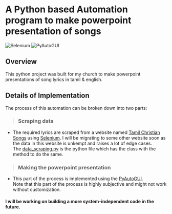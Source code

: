 
# A Python based Automation program to make powerpoint presentation of songs

![Selenium](https://img.shields.io/badge/Selenium-43B02A?style=for-the-badge&logo=Selenium&logoColor=white) ![PyAutoGUI](https://img.shields.io/badge/Pyautogui-FFD43B?style=for-the-badge&logo=python&logoColor=blue) 

## Overview
This python project was built for my church to make powerpoint presentations of song lyrics in tamil & english.


## Details of Implementation 
The process of this automation can be broken down into two parts:

> ### Scraping data
- The required lyrics are scraped from a website named [Tamil Christian Songs](https://tamilchristiansongs.in/tamil/) using [Selenium](https://www.selenium.dev/documentation/). I will be migrating to some other website soon as the data in this website is unkempt and raises a lot of edge cases.  
The [data_scraping.py](/data_scraping.py) is the python file which has the class with the method to do the same.

> ### Making the powerpoint presentation
- This part of the process is implemented using the [PyAutoGUI](https://pyautogui.readthedocs.io/en/latest/).  
Note that this part of the process is highly subjective and might not work without customization.


####  I will be working on building a more system-independent code in the future.
